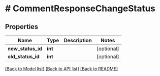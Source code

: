 # # CommentResponseChangeStatus

## Properties

Name | Type | Description | Notes
------------ | ------------- | ------------- | -------------
**new_status_id** | **int** |  | [optional]
**old_status_id** | **int** |  | [optional]

[[Back to Model list]](../../README.md#models) [[Back to API list]](../../README.md#endpoints) [[Back to README]](../../README.md)
